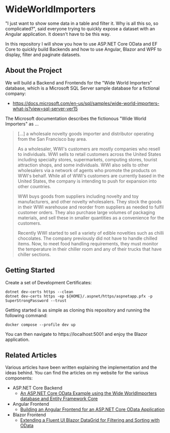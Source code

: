 # WideWorldImporters #

"I just want to show some data in a table and filter it. Why is all this so, so complicated?", 
said everyone trying to quickly expose a dataset with an Angular application. It doesn't have 
to be this way.

In this repository I will show you how to use ASP.NET Core OData and EF Core to quickly build Backends 
and how to use Angular, Blazor and WPF to display, filter and paginate datasets. 

## About the Project ##

We will build a Backend and Frontends for the "Wide World Importers" database, which is a Microsoft SQL Server 
sample database for a fictional company:

* https://docs.microsoft.com/en-us/sql/samples/wide-world-importers-what-is?view=sql-server-ver15

The Microsoft documentation describes the fictionous "Wide World Importers" as ...

> [...] a wholesale novelty goods importer and distributor operating from the San Francisco bay area.
> 
> As a wholesaler, WWI's customers are mostly companies who resell to individuals. WWI sells to retail customers 
> across the United States including specialty stores, supermarkets, computing stores, tourist attraction shops, 
> and some individuals. WWI also sells to other wholesalers via a network of agents who promote the products on 
> WWI's behalf. While all of WWI's customers are currently based in the United States, the company is intending to 
> push for expansion into other countries.
>
> WWI buys goods from suppliers including novelty and toy manufacturers, and other novelty wholesalers. They stock 
> the goods in their WWI warehouse and reorder from suppliers as needed to fulfil customer orders. They also purchase 
> large volumes of packaging materials, and sell these in smaller quantities as a convenience for the customers.
>
> Recently WWI started to sell a variety of edible novelties such as chilli chocolates. The company previously did 
> not have to handle chilled items. Now, to meet food handling requirements, they must monitor the temperature in their 
> chiller room and any of their trucks that have chiller sections.

## Getting Started ##

Create a set of Development Certificates:

```
dotnet dev-certs https --clean
dotnet dev-certs https -ep ${HOME}/.aspnet/https/aspnetapp.pfx -p SuperStrongPassword --trust
```

Getting started is as simple as cloning this repository and running the following command:

```
docker compose --profile dev up
```

You can then navigate to https://localhost:5001 and enjoy the Blazor application.

## Related Articles ##

[An ASP.NET Core OData Example using the Wide WorldImporters database and Entity Framework Core]: https://www.bytefish.de/blog/aspnet_core_odata_example.html
[Building an Angular Frontend for an ASP.NET Core OData Application]: https://www.bytefish.de/blog/aspnet_core_odata_frontend.html
[Extending a Fluent UI Blazor DataGrid for Filtering and Sorting with OData]: https://www.bytefish.de/blog/blazor_fluentui_and_odata.html

Various articles have been written explaining the implementation and the ideas behind. You can find the articles 
on my website for the various components:

* ASP.NET Core Backend
    * [An ASP.NET Core OData Example using the Wide WorldImporters database and Entity Framework Core]
* Angular Frontend
    * [Building an Angular Frontend for an ASP.NET Core OData Application]
* Blazor Frontend
    * [Extending a Fluent UI Blazor DataGrid for Filtering and Sorting with OData]

